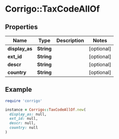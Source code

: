 # Corrigo::TaxCodeAllOf

## Properties

| Name | Type | Description | Notes |
| ---- | ---- | ----------- | ----- |
| **display_as** | **String** |  | [optional] |
| **ext_id** | **String** |  | [optional] |
| **descr** | **String** |  | [optional] |
| **country** | **String** |  | [optional] |

## Example

```ruby
require 'corrigo'

instance = Corrigo::TaxCodeAllOf.new(
  display_as: null,
  ext_id: null,
  descr: null,
  country: null
)
```

